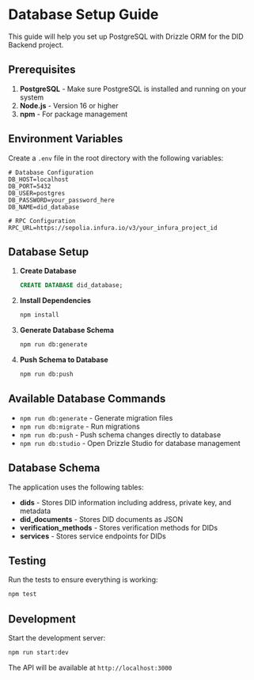 # Database Setup Guide

This guide will help you set up PostgreSQL with Drizzle ORM for the DID Backend project.

## Prerequisites

1. **PostgreSQL** - Make sure PostgreSQL is installed and running on your system
2. **Node.js** - Version 16 or higher
3. **npm** - For package management

## Environment Variables

Create a `.env` file in the root directory with the following variables:

```env
# Database Configuration
DB_HOST=localhost
DB_PORT=5432
DB_USER=postgres
DB_PASSWORD=your_password_here
DB_NAME=did_database

# RPC Configuration
RPC_URL=https://sepolia.infura.io/v3/your_infura_project_id
```

## Database Setup

1. **Create Database**
   ```sql
   CREATE DATABASE did_database;
   ```

2. **Install Dependencies**
   ```bash
   npm install
   ```

3. **Generate Database Schema**
   ```bash
   npm run db:generate
   ```

4. **Push Schema to Database**
   ```bash
   npm run db:push
   ```

## Available Database Commands

- `npm run db:generate` - Generate migration files
- `npm run db:migrate` - Run migrations
- `npm run db:push` - Push schema changes directly to database
- `npm run db:studio` - Open Drizzle Studio for database management

## Database Schema

The application uses the following tables:

- **dids** - Stores DID information including address, private key, and metadata
- **did_documents** - Stores DID documents as JSON
- **verification_methods** - Stores verification methods for DIDs
- **services** - Stores service endpoints for DIDs

## Testing

Run the tests to ensure everything is working:

```bash
npm test
```

## Development

Start the development server:

```bash
npm run start:dev
```

The API will be available at `http://localhost:3000` 